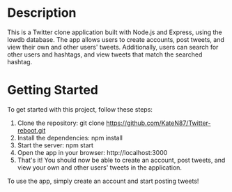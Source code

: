 # Description

This is a Twitter clone application built with Node.js and Express, using the lowdb database. The app allows users to create accounts, post tweets, and view their own and other users' tweets. Additionally, users can search for other users and hashtags, and view tweets that match the searched hashtag.

# Getting Started

To get started with this project, follow these steps:

1. Clone the repository: git clone https://github.com/KateN87/Twitter-reboot.git
2. Install the dependencies: npm install
3. Start the server: npm start
4. Open the app in your browser: http://localhost:3000
5. That's it! You should now be able to create an account, post tweets, and view your own and other users' tweets in the application.

To use the app, simply create an account and start posting tweets!
